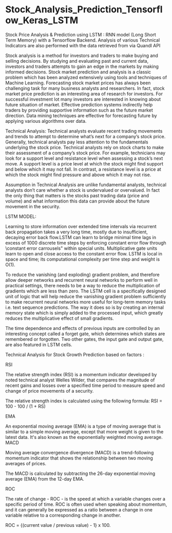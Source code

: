 # Stock_Analysis_Prediction_Tensorflow_Keras_LSTM

Stock Price Analysis & Prediction using LSTM : RNN model  (Long Short Term Memory) with a Tensorflow Backend.
Analysis of various Technical Indicators are also performed with the data retrieved from via Quandl API

Stock analysis is a method for investors and traders to make buying and selling decisions. By studying and evaluating past and current data, investors and traders attempts to gain an edge in the markets by making informed decisions. Stock market prediction and analysis is a classic problem which has been analyzed extensively using tools and techniques of Machine Learning. Forecasting stock market prices has always been challenging task for many business analysts and researchers. In fact, stock market price prediction is an interesting area of research for investors. For successful investment lot many investors are interested in knowing about future situation of market. Effective prediction systems indirectly help traders by providing supportive information such as the future market direction. Data mining techniques are effective for forecasting future by applying various algorithms over data.

Technical Analysis:
Technical analysts evaluate recent trading movements and trends to attempt to determine what’s next for a company’s stock price. Generally, technical analysts pay less attention to the fundamentals underlying the stock price. Technical analysts rely on stock charts to make their assessment of a company’s stock price. For example, technicians may look for a support level and resistance level when assessing a stock’s next move. A support level is a price level at which the stock might find support and below which it may not fall. In contrast, a resistance level is a price at which the stock might find pressure and above which it may not rise.

Assumption in Technical Analysis are unlike fundamental analysts, technical analysts don’t care whether a stock is undervalued or overvalued. In fact the only thing that matters is the stocks past trading data (price and volume) and what information this data can provide about the future movement in the security.

LSTM MODEL:

Learning to store information over extended time intervals via recurrent back propagation takes a very long time, mostly due to insufficient, decaying error back flow.LSTM can learn to bridge minimal time lags in excess of 1000 discrete time steps by enforcing constant error flow through \constant error carrousels" within special units. Multiplicative gate units learn to open and close access to the constant error flow. LSTM is local in space and time; its computational complexity per time step and weight is O(1). 

To reduce the vanishing (and exploding) gradient problem, and therefore allow deeper networks and recurrent neural networks to perform well in practical settings, there needs to be a way to reduce the multiplication of gradients which are less than zero. The LSTM cell is a specifically designed unit of logic that will help reduce the vanishing gradient problem sufficiently to make recurrent neural networks more useful for long-term memory tasks i.e. text sequence predictions. The way it does so is by creating an internal memory state which is simply added to the processed input, which greatly reduces the multiplicative effect of small gradients. 

The time dependence and effects of previous inputs are controlled by an interesting concept called a forget gate, which determines which states are remembered or forgotten. Two other gates, the input gate and output gate, are also featured in LSTM cells.


Technical Analysis for Stock Growth Prediction based on factors :

RSI

The relative strength index (RSI) is a momentum indicator developed by noted technical analyst Welles Wilder, that compares the magnitude of recent gains and losses over a specified time period to measure speed and change of price movements of a security.

The relative strength index is calculated using the following formula:
RSI = 100 - 100 / (1 + RS)


EMA

An exponential moving average (EMA) is a type of moving average that is similar to a simple moving average, except that more weight is given to the latest data. It's also known as the exponentially weighted moving average.
MACD

Moving average convergence divergence (MACD) is a trend-following momentum indicator that shows the relationship between two moving averages of prices.

The MACD is calculated by subtracting the 26-day exponential moving average (EMA) from the 12-day EMA.

ROC

The rate of change - ROC - is the speed at which a variable changes over a specific period of time. ROC is often used when speaking about momentum, and it can generally be expressed as a ratio between a change in one variable relative to a corresponding change in another.

ROC = {(current value / previous value) - 1} x 100.

